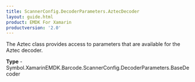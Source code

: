 ```yaml
---
title: ScannerConfig.DecoderParameters.AztecDecoder
layout: guide.html
product: EMDK For Xamarin
productversion: '2.0'
---
```

The Aztec class provides access to parameters that are available for the Aztec decoder.

**Type** - Symbol.XamarinEMDK.Barcode.ScannerConfig.DecoderParameters.BaseDecoder












